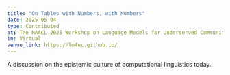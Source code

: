 ```yaml
---
title: "On Tables with Numbers, with Numbers"
date: 2025-05-04
type: Contributed
at: The NAACL 2025 Workshop on Language Models for Underserved Communities
in: Virtual
venue_link: https://lm4uc.github.io/
---
```


A discussion on the epistemic culture of computational linguistics today.